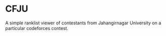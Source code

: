 # CFJU

A simple ranklist viewer of contestants from Jahangirnagar University on a particular codeforces contest.